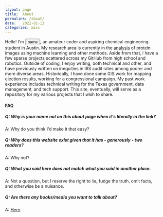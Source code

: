 ```yaml
---
layout: page
title:  About
permalink: /about/
date:   2022-01-13
categories: misc
---
```


Hello! I'm <button id="name" onclick="change()">name</button>, an amateur coder and aspiring chemical engineering student in Austin. My research area is currently in the [analysis](https://www.biorxiv.org/content/10.1101/2021.10.14.464427v1) of protein images using machine learning and other methods. Aside from that, I have a few sparse projects scattered across my GitHub from high school and robotics. Outside of coding, I enjoy writing, both technical and other, and have previously written on inequities in IRS audit rates among poorer and more diverse areas. Historically, I have done some GIS work for mapping election results, working for a congressional campaign. My past work experience includes technical writing for the Texas government, data management, and tech support. This site, eventually, will serve as a repository for my various projects that I wish to share.

#### FAQ

##### Q: Why is your name not on this about page when it's literally in the link?
A: Why do you think I'd make it that easy?

##### Q: Why does this website exist given that it has - generously - two readers?
A: Why not?

##### Q: What you said here does not match what you said in another place.
A: Not a question, but I reserve the right to lie, fudge the truth, omit facts, and otherwise be a nuisance. 

##### Q: Are there any books/media you want to talk about?
A: [Here](https://hjelfman.com/media/).

<script>
  function change() {
    var b = document.getElementById("name");
    var names = ["ethan", "hazel", "hazelwood", "hjelfman", "wouldn't you like to know?"];
    const newname = names[Math.floor(Math.random() * names.length)];
    b.innerHTML = newname;
  }
</script>
